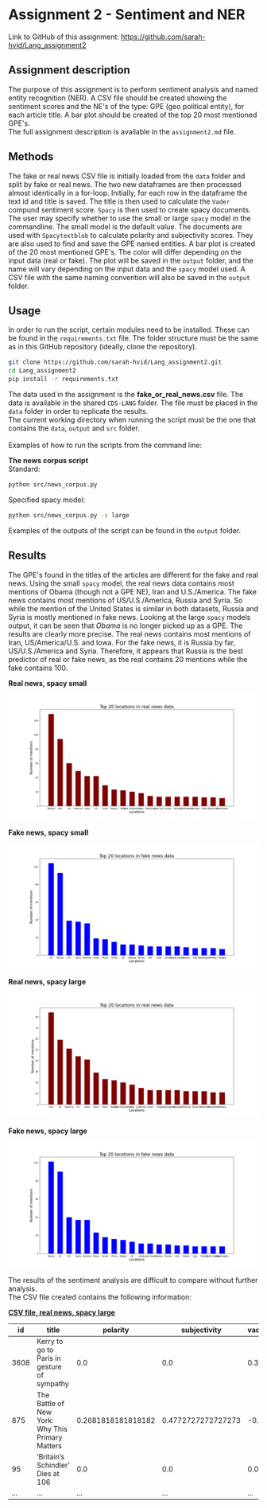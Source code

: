 # Assignment 2 - Sentiment and NER
 
Link to GitHub of this assignment: https://github.com/sarah-hvid/Lang_assignment2

## Assignment description
The purpose of this assignment is to perform sentiment analysis and named entity recognition (NER). A CSV file should be created showing the sentiment scores and the NE's of the type: GPE (geo political entity), for each article title. A bar plot should be created of the top 20 most mentioned GPE's.\
The full assignment description is available in the ```assignment2.md``` file.

## Methods
The fake or real news CSV file is initially loaded from the ```data``` folder and split by fake or real news. The two new dataframes are then processed almost identically in a for-loop. Initially, for each row in the dataframe the text id and title is saved. The title is then used to calculate the  ```Vader``` compund sentiment score. ```Spacy``` is then used to create spacy documents. The user may specify whether to use the small or large ```spacy``` model in the commandline. The small model is the default value. The documents are used with ```Spacytextblob``` to calculate polarity and subjectivity scores. They are also used to find and save the GPE named entities. A bar plot is created of the 20 most mentioned GPE's. The color will differ depending on the input data (real or fake). The plot will be saved in the ```output``` folder, and the name will vary depending on the input data and the ```spacy``` model used. A CSV file with the same naming convention will also be saved in the ```output``` folder.

## Usage
In order to run the script, certain modules need to be installed. These can be found in the ```requirements.txt``` file. The folder structure must be the same as in this GitHub repository (ideally, clone the repository).
```bash
git clone https://github.com/sarah-hvid/Lang_assignment2.git
cd Lang_assignment2
pip install -r requirements.txt
```
The data used in the assignment is the __fake_or_real_news.csv__ file. The data is available in the shared ```CDS-LANG``` folder. The file must be placed in the ```data``` folder in order to replicate the results.\
The current working directory when running the script must be the one that contains the ```data```, ```output``` and ```src``` folder.\
\
Examples of how to run the scripts from the command line: 

__The news corpus script__\
Standard:
```bash
python src/news_corpus.py
```
Specified spacy model:
```bash
python src/news_corpus.py -s large
```

Examples of the outputs of the script can be found in the ```output``` folder. 

## Results
The GPE's found in the titles of the articles are different for the fake and real news. Using the small ```spacy``` model, the real news data contains most mentions of Obama (though not a GPE NE), Iran and U.S./America. The fake news contains most mentions of US/U.S./America, Russia and Syria. So while the mention of the United States is similar in both datasets, Russia and Syria is mostly mentioned in fake news. Looking at the large ```spacy``` models output, it can be seen that _Obama_ is no longer picked up as a GPE. The results are clearly more precise. The real news contains most mentions of Iran, US/America/U.S. and Iowa. For the fake news, it is Russia by far, US/U.S./America and Syria. Therefore, it appears that Russia is the best predictor of real or fake news, as the real contains 20 mentions while the fake contains 100. 

**Real news, spacy small**

<img src="/output/news_real_sm_gpe.png">

**Fake news, spacy small**

<img src="/output/news_fake_sm_gpe.png">

**Real news, spacy large**

<img src="/output/news_real_lg_gpe.png">

**Fake news, spacy large**

<img src="/output/news_fake_lg_gpe.png">

The results of the sentiment analysis are difficult to compare without further analysis.\
The CSV file created contains the following information:
 
 [**CSV file, real news, spacy large**](/output/news_real_lg.csv)
 
 | id  | title | polarity  | subjectivity | vader_compund  | GPE |
| ------------- | ------------- | ------------- | ------------- | ------------- | ------------- |
| 3608 | Kerry to go to Paris in gesture of sympathy | 0.0 | 0.0 | 0.3612 | ['Paris'] | 
| 875 | The Battle of New York: Why This Primary Matters | 0.2681818181818182 | 0.4772727272727273 | -0.3612 | [] |
| 95 | ‘Britain’s Schindler’ Dies at 106 | 0.0 | 0.0 | 0.0 | ['Britain'] |
| ...  | ...  | ...  | ... | ...  | ... |
 
